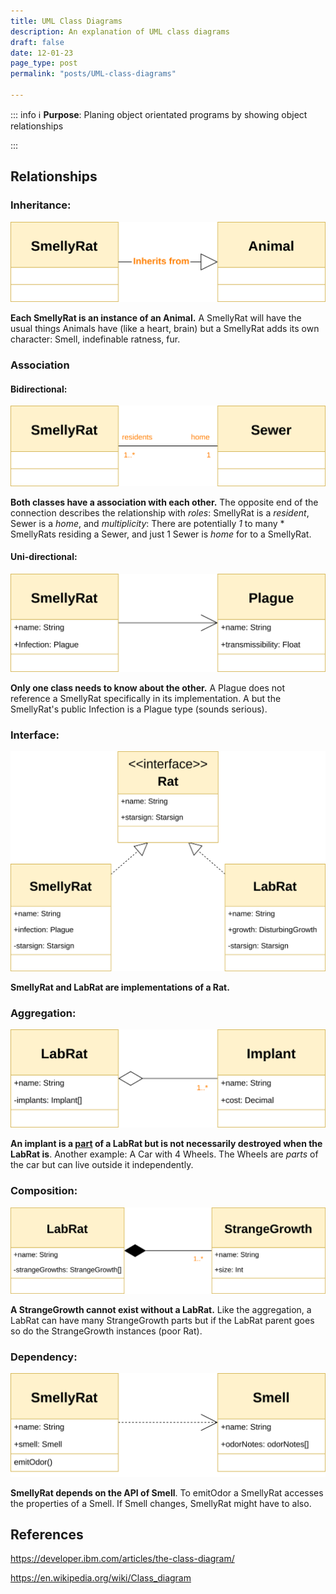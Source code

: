 ```yaml
---
title: UML Class Diagrams
description: An explanation of UML class diagrams 
draft: false
date: 12-01-23
page_type: post
permalink: "posts/UML-class-diagrams"

---
```


::: info 
:information_source: **Purpose**: Planing object orientated programs by showing object relationships

:::

## Relationships



### Inheritance:

<img src="images/inheritance.min.svg" alt="inheritance.min" class="svgImg" />

**Each SmellyRat is an instance of an Animal.** A SmellyRat will have the usual things Animals have (like a heart, brain) but a SmellyRat adds its own character: Smell, indefinable ratness, fur.



### Association

#### Bidirectional:

<img src="images/bidirectional.min3.svg" alt="bidirectional.min3" class="svgImg" />

**Both classes have a association with each other.** The opposite end of the connection describes the relationship with *roles*: SmellyRat is a *resident*, Sewer is a *home*, and *multiplicity*: There are potentially *1* to many \* SmellyRats residing a Sewer, and just 1 Sewer is *home* for to a SmellyRat.

#### Uni-directional:

<img src="images/unidirectional.min.svg" alt="unidirectional.min" class="svgImg" />

**Only one class needs to know about the other.** A Plague does not reference a SmellyRat specifically in its implementation. A but the SmellyRat's public Infection is a Plague type (sounds serious).



### Interface:

<img src="images/interface.min.svg" alt="interface.min" class="svgImg" />

**SmellyRat and LabRat are implementations of a Rat.**



### Aggregation:

<img src="images/aggregation.min.svg" alt="aggregation.min" class="svgImg" />

**An implant is a <u>part</u> of a LabRat but is not necessarily destroyed when the LabRat is**. Another example: A Car with 4 Wheels. The Wheels are *parts* of the car but can live outside it independently.



### Composition:

<img src="images/composition.min.svg" alt="composition.min" class="svgImg" />

**A StrangeGrowth cannot exist without a LabRat.** Like the aggregation, a LabRat can have many StrangeGrowth parts but if the LabRat parent goes so do the StrangeGrowth instances (poor Rat).



### Dependency:

<img src="images/dependency.min.svg" alt="dependency.min" class="svgImg" />

**SmellyRat depends on the API of Smell**. To emitOdor a SmellyRat accesses the properties of a Smell. If Smell changes, SmellyRat might have to also.

 

## References

https://developer.ibm.com/articles/the-class-diagram/

https://en.wikipedia.org/wiki/Class_diagram

